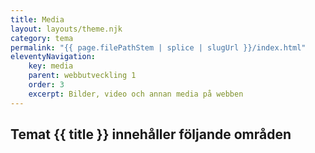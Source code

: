 ```yaml
---
title: Media
layout: layouts/theme.njk
category: tema
permalink: "{{ page.filePathStem | splice | slugUrl }}/index.html"
eleventyNavigation:
    key: media
    parent: webbutveckling 1
    order: 3
    excerpt: Bilder, video och annan media på webben
---
```

## Temat {{ title }} innehåller följande områden
